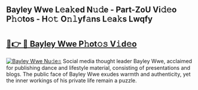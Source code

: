 ## Bayley Wwe L𝚎a𝚔ed N𝚞𝚍e - Part-ZoU Vi𝚍𝚎o P𝚑𝚘tos - H𝚘𝚝 O𝚗𝚕yf𝚊ns L𝚎a𝚔s Lwqfy

# <h2><a href="http://kf7s29i.oniu.top/?m=Bayley+Wwe">🔗👉 🔴 Bayley Wwe P𝚑ot𝚘𝚜 V𝚒d𝚎o</a></h2>

[![Bayley Wwe Nu𝚍e𝚜](https://i.imgur.com/0qMVB7G.gif)](http://kf7s29i.oniu.top/?m=Bayley+Wwe)
Social media thought leader Bayley Wwe, acclaimed for publishing dance and lifestyle material, consisting of presentations and blogs. The public face of Bayley Wwe exudes warmth and authenticity, yet the inner workings of his private life remain a puzzle.  

